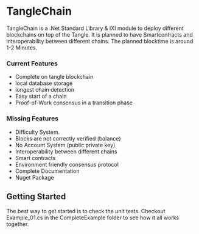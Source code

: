 # TangleChain

TangleChain is a .Net Standard Library & IXI module to deploy different blockchains on top of the Tangle. It is planned to have Smartcontracts and interoperability between different chains. The planned blocktime is around 1-2 Minutes.


### Current Features

- Complete on tangle blockchain
- local database storage
- longest chain detection
- Easy start of a chain
- Proof-of-Work consensus in a transition phase

### Missing Features

- Difficulty System.
- Blocks are not correctly verified (balance)
- No Account System (public private key)
- Interoperability between different chains
- Smart contracts
- Environment friendly consensus protocol
- Complete Documentation
- Nuget Package


## Getting Started

The best way to get started is to check the unit tests. Checkout Example_01.cs in the CompleteExample folder to see how it all works together.
